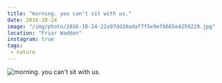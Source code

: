 ```yaml
---
title: "morning. you can't sit with us."
date: 2016-10-24
image: "/img/photo/2016-10-24-22a97dd20adaf7f5e9efb665e4259229.jpg"
location: "Friar Waddon"
instagram: true
tags:
 - nature
---
```


![morning. you can't sit with us.](/img/photo/2016-10-24-22a97dd20adaf7f5e9efb665e4259229.jpg)
